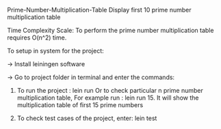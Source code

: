 Prime-Number-Multiplication-Table
Display first 10 prime number multiplication table

Time Complexity Scale: To perform the prime number multiplication table requires O(n^2) time.

To setup in system for the project:

-> Install leiningen software

-> Go to project folder in terminal and enter the commands:

1) To run the project : lein run Or to check particular n prime number multiplication table,  For example run : lein run 15. It will show the multiplication table of first 15 prime numbers

2) To check test cases of the project, enter: lein test






        

      

